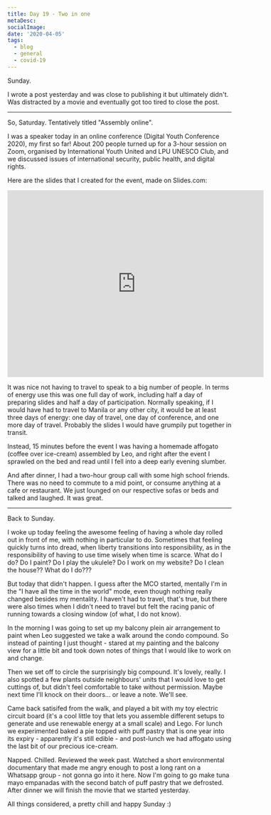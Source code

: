 ```yaml
---
title: Day 19 - Two in one
metaDesc: 
socialImage: 
date: '2020-04-05'
tags:
  - blog
  - general
  - covid-19
---
```


Sunday.

I wrote a post yesterday and was close to publishing it but ultimately didn't. Was distracted by a movie and eventually got too tired to close the post.  

---

So, Saturday. Tentatively titled "Assembly online".

I was a speaker today in an online conference (Digital Youth Conference 2020), my first so far! About 200 people turned up for a 3-hour session on Zoom, organised by International Youth United and LPU UNESCO Club, and we discussed issues of international security, public health, and digital rights.  

Here are the slides that I created for the event, made on Slides.com:

<iframe src="https://slides.com/jun-e/digitalrightscovid19/embed" width="576" height="420" scrolling="no" frameborder="0" webkitallowfullscreen mozallowfullscreen allowfullscreen></iframe>

It was nice not having to travel to speak to a big number of people. In terms of energy use this was one full day of work, including half a day of preparing slides and half a day of participation. Normally speaking, if I would have had to travel to Manila or any other city, it would be at least three days of energy: one day of travel, one day of conference, and one more day of travel. Probably the slides I would have grumpily put together in transit. 

Instead, 15 minutes before the event I was having a homemade affogato (coffee over ice-cream) assembled by Leo, and right after the event I sprawled on the bed and read until I fell into a deep early evening slumber. 

And after dinner, I had a two-hour group call with some high school friends. There was no need to commute to a mid point, or consume anything at a cafe or restaurant. We just lounged on our respective sofas or beds and talked and laughed. It was great. 

---

Back to Sunday.

I woke up today feeling the awesome feeling of having a whole day rolled out in front of me, with nothing in particular to do. Sometimes that feeling quickly turns into dread, when liberty transitions into responsibility, as in the responsibility of having to use time wisely when time is scarce. What do I do? Do I paint? Do I play the ukulele? Do I work on my website? Do I clean the house?? What do I do???  

But today that didn't happen. I guess after the MCO started, mentally I'm in the "I have all the time in the world" mode, even though nothing really changed besides my mentality. I haven't had to travel, that's true, but there were also times when I didn't need to travel but felt the racing panic of running towards a closing window (of what, I do not know). 

In the morning I was going to set up my balcony plein air arrangement to paint when Leo suggested we take a walk around the condo compound. So instead of painting I just thought - stared at my painting and the balcony view for a little bit and took down notes of things that I would like to work on and change. 

Then we set off to circle the surprisingly big compound. It's lovely, really. I also spotted a few plants outside neighbours' units that I would love to get cuttings of, but didn't feel comfortable to take without permission. Maybe next time I'll knock on their doors... or leave a note. We'll see. 

Came back satisifed from the walk, and played a bit with my toy electric circuit board (it's a cool little toy that lets you assemble different setups to generate and use renewable energy at a small scale) and Lego. For lunch we experimented baked a pie topped with puff pastry that is one year into its expiry - apparently it's still edible - and post-lunch we had affogato using the last bit of our precious ice-cream.

Napped. Chilled. Reviewed the week past. Watched a short environmental documentary that made me angry enough to post a long rant on a Whatsapp group - not gonna go into it here. Now I'm going to go make tuna mayo empanadas with the second batch of puff pastry that we defrosted. After dinner we will finish the movie that we started yesterday.

All things considered, a pretty chill and happy Sunday :)